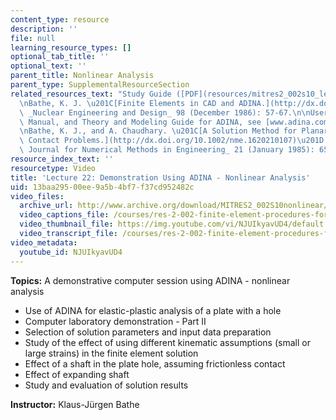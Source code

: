 ```yaml
---
content_type: resource
description: ''
file: null
learning_resource_types: []
optional_tab_title: ''
optional_text: ''
parent_title: Nonlinear Analysis
parent_type: SupplementalResourceSection
related_resources_text: "Study Guide ([PDF](resources/mitres2_002s10_lec22))\n\n**References**\n\
  \nBathe, K. J. \u201C[Finite Elements in CAD and ADINA.](http://dx.doi.org/10.1016/0029-5493(86)90120-2)\u201D\
  \ _Nuclear Engineering and Design_ 98 (December 1986): 57-67.\n\nUser Manuals, Verification\
  \ Manual, and Theory and Modeling Guide for ADINA, see [www.adina.com](http://www.adina.com)\n\
  \nBathe, K. J., and A. Chaudhary. \u201C[A Solution Method for Planar and Axisymmetric\
  \ Contact Problems.](http://dx.doi.org/10.1002/nme.1620210107)\u201D _International\
  \ Journal for Numerical Methods in Engineering_ 21 (January 1985): 65-88."
resource_index_text: ''
resourcetype: Video
title: 'Lecture 22: Demonstration Using ADINA - Nonlinear Analysis'
uid: 13baa295-00ee-9a5b-4bf7-f37cd952482c
video_files:
  archive_url: http://www.archive.org/download/MITRES2_002S10nonlinear/MITRES2_002S10nonlinear_lec22_300k.mp4
  video_captions_file: /courses/res-2-002-finite-element-procedures-for-solids-and-structures-spring-2010/9d15fbab99255928b514912009e65e0b_NJUIkyavUD4.vtt
  video_thumbnail_file: https://img.youtube.com/vi/NJUIkyavUD4/default.jpg
  video_transcript_file: /courses/res-2-002-finite-element-procedures-for-solids-and-structures-spring-2010/8ef0d7dc1a085b8f632873316403bfb7_NJUIkyavUD4.pdf
video_metadata:
  youtube_id: NJUIkyavUD4
---
```


**Topics:** A demonstrative computer session using ADINA - nonlinear analysis

*   Use of ADINA for elastic-plastic analysis of a plate with a hole
*   Computer laboratory demonstration - Part II
*   Selection of solution parameters and input data preparation
*   Study of the effect of using different kinematic assumptions (small or large strains) in the finite element solution
*   Effect of a shaft in the plate hole, assuming frictionless contact
*   Effect of expanding shaft
*   Study and evaluation of solution results

**Instructor:** Klaus-Jürgen Bathe